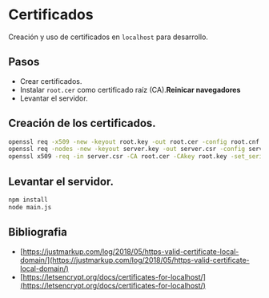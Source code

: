 # Certificados

Creación y uso de certificados en `localhost` para desarrollo.

## Pasos
* Crear certificados.
* Instalar `root.cer` como certificado raíz (CA).**Reinicar navegadores**
* Levantar el servidor.

## Creación de los certificados.

```bash
openssl req -x509 -new -keyout root.key -out root.cer -config root.cnf
openssl req -nodes -new -keyout server.key -out server.csr -config server.cnf -sha256
openssl x509 -req -in server.csr -CA root.cer -CAkey root.key -set_serial 123 -out server.cer -extfile server.cnf -extensions x509_ext -sha256
```

## Levantar el servidor.
```bash
npm install
node main.js
```

## Bibliografia
* [https://justmarkup.com/log/2018/05/https-valid-certificate-local-domain/](https://justmarkup.com/log/2018/05/https-valid-certificate-local-domain/)
* [https://letsencrypt.org/docs/certificates-for-localhost/](https://letsencrypt.org/docs/certificates-for-localhost/)